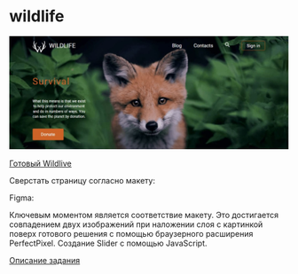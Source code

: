 
# wildlife




![Иллюстрация к проекту](https://github.com/PogorelovAlex/wildlife/blob/main/Wildlife.png)

[Готовый Wildlive](https://pogorelovalex.github.io/wildlife/)

Сверстать страницу согласно макету:

Figma:

Ключевым моментом является соответствие макету. Это достигается совпадением двух изображений при наложении слоя с картинкой поверх готового решения с помощью браузерного расширения PerfectPixel. Создание Slider с помощью JavaScript. 

[Описание задания](https://rolling-scopes-school.github.io/stage0/#/tasks/wildlife)
